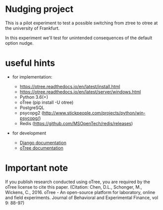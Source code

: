 # Nudging project
This is a pilot experiment to test a possible switching from ztree to otree at the university of Frankfurt.

In this experiment we'll test for unintended consequences of the default option nudge.

# useful hints
- for implementation:
    - https://otree.readthedocs.io/en/latest/install.html
    - https://otree.readthedocs.io/en/latest/server/windows.html
    - Python 3.6(+)
    - oTree (pip install -U otree)
    - PostgreSQL
    - psycopg2 (http://www.stickpeople.com/projects/python/win-psycopg/)
    - Redis (https://github.com/MSOpenTech/redis/releases)

- for development
   - [Django documentation](https://docs.djangoproject.com/)
   - [oTree documentation](http://otree.readthedocs.io/)


# Important note
If you publish research conducted using oTree, you are required by the oTree license to cite this paper. (Citation: Chen, D.L., Schonger, M., Wickens, C., 2016. oTree - An open-source platform for laboratory, online and field experiments. Journal of Behavioral and Experimental Finance, vol 9: 88-97)
